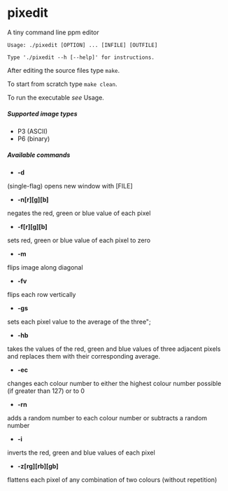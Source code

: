 # pixedit
A tiny command line ppm editor 
```
Usage: ./pixedit [OPTION] ... [INFILE] [OUTFILE]

Type './pixedit --h [--help]' for instructions.
```

After editing the source files type `make`.

To start from scratch type `make clean`.

To run the executable _see_ Usage.

##### Supported image types
- P3 (ASCII)
- P6 (binary)

##### Available commands
- **-d** 

(single-flag) opens new window with [FILE]

- **-n[r][g][b]** 

negates the red, green or blue value of each pixel

- **-f[r][g][b]**

sets red, green or blue value of each pixel to zero

- **-m**

flips image along diagonal

- **-fv**

flips each row vertically

- **-gs**

sets each pixel value to the average of the three";

- **-hb**

takes the values of the red, green and blue values of three adjacent pixels and replaces them with their corresponding average.

- **-ec**

changes each colour number to either the highest colour number possible (if greater than 127) or to 0

- **-rn**

adds a random number to each colour number or subtracts a random number

- **-i**

inverts the red, green and blue values of each pixel

- **-z[rg][rb][gb]**

flattens each pixel of any combination of two colours (without repetition)
